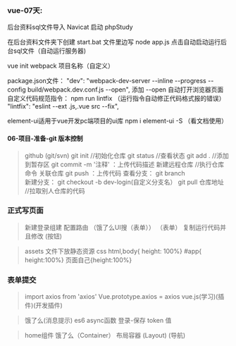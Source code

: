 ### vue-07天:
后台资料sql文件导入 Navicat 启动 phpStudy 

在后台资料文件夹下创建 start.bat 文件里边写 node app.js 点击自动启动运行后台sql文件（自动运行服务器)

vue init webpack 项目名称（自定义）

package.json文件：
"dev": "webpack-dev-server --inline --progress --config build/webpack.dev.conf.js --open",
添加 --open 自动打开浏览器页面
自定义代码规范指令： npm run lintfix （运行指令自动修正代码格式报的错误）
"lintfix": "eslint --ext .js,.vue src --fix",

element-ui适用于vue开发pc端项目的ui库
npm i element-ui -S （看文档使用）

#### 06-项目-准备-git 版本控制
> github (git/svn)
> git init      //初始化仓库
> git status    //查看状态
> git add .     //添加到暂存区
> git commit -m '注释'  ：上传代码描述
> 新建远程仓库 //执行仓库命令
> 关联仓库
> git push  ：上传代码
> 查看分支： git branch  
> 新建分支： git checkout -b dev-login(自定义分支名）
> git pull 仓库地址   //拉取别人仓库的代码

### 正式写页面
>新建登录组建 配置路由  （饿了么UI搜（表单））
>（表单） 复制运行代码并且修改
> (按钮)

> assets 文件下放静态资源 css
>html,body{ height: 100%} #app{ height:100%} 页面自己{height:100%}

### 表单提交
>import axios from 'axios'
>Vue.prototype.axios = axios
>vue.js(学习)(插件)(开发插件)

> 饿了么(消息提示)
> es6 async函数
>登录-保存 token 值

>home组件 饿了么（Container） 布局容器 (Layout)
>(导航)

